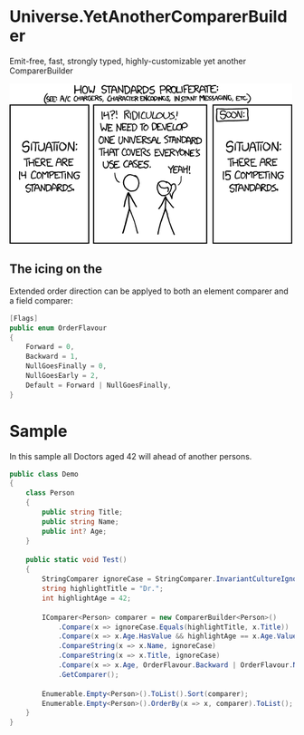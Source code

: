 # Universe.YetAnotherComparerBuilder
Emit-free, fast, strongly typed, highly-customizable yet another ComparerBuilder


<img src='images/yet-another-standard.png' width='500px' height='283px'></img>

## The icing on the
Extended order direction can be applyed to both an element comparer and a field comparer:
```csharp
[Flags]
public enum OrderFlavour
{
    Forward = 0,
    Backward = 1,
    NullGoesFinally = 0,
    NullGoesEarly = 2,
    Default = Forward | NullGoesFinally,
}
```

# Sample
In this sample all Doctors aged 42 will ahead of another persons.
```csharp
public class Demo
{
    class Person
    {
        public string Title;
        public string Name;
        public int? Age;
    }

    public static void Test()
    {
        StringComparer ignoreCase = StringComparer.InvariantCultureIgnoreCase;
        string highlightTitle = "Dr.";
        int highlightAge = 42;

        IComparer<Person> comparer = new ComparerBuilder<Person>()
            .Compare(x => ignoreCase.Equals(highlightTitle, x.Title))
            .Compare(x => x.Age.HasValue && highlightAge == x.Age.Value)
            .CompareString(x => x.Name, ignoreCase)
            .CompareString(x => x.Title, ignoreCase)
            .Compare(x => x.Age, OrderFlavour.Backward | OrderFlavour.NullGoesFinally)
            .GetComparer();

        Enumerable.Empty<Person>().ToList().Sort(comparer);
        Enumerable.Empty<Person>().OrderBy(x => x, comparer).ToList();
    }
}
```
